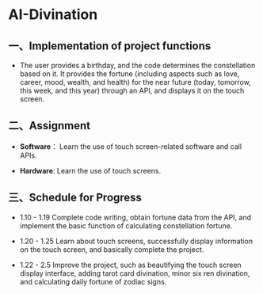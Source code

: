 # AI-Divination
##  一、Implementation of project functions

 - The user provides a birthday, and the code determines the constellation based on it. It provides the fortune (including aspects such as love, career, mood, wealth, and health) for the near future (today, tomorrow, this week, and this year) through an API, and displays it on the touch screen.
 
 ##  二、Assignment

 - **Software**：
Learn the use of touch screen-related software and call APIs.

 - **Hardware**:
Learn the use of touch screens.
	
## 三、Schedule for Progress

 - 1.10 - 1.19 Complete code writing, obtain fortune data from the API, and implement the basic function of calculating constellation
   fortune.

 -  1.20 - 1.25 Learn about touch screens, successfully display information on the touch screen, and basically complete the project.

 - 1.22 - 2.5 Improve the project, such as beautifying the touch screen display interface, adding tarot card divination, minor six ren divination, and calculating daily fortune of zodiac signs.
